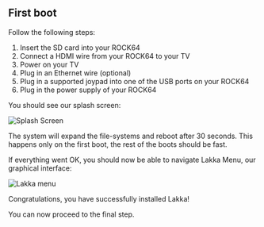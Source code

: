 ## First boot

Follow the following steps:

1.  Insert the SD card into your ROCK64
2.  Connect a HDMI wire from your ROCK64 to your TV
3.  Power on your TV
4.  Plug in an Ethernet wire (optional)
5.  Plug in a supported joypad into one of the USB ports on your ROCK64
6.  Plug in the power supply of your ROCK64

You should see our splash screen:

![Splash Screen](/images/splash.png)

The system will expand the file-systems and reboot after 30 seconds. This happens only on the first boot, the rest of the boots should be fast.

If everything went OK, you should now be able to navigate Lakka Menu, our graphical interface:

![Lakka menu](/images/lakkamenu.png)

Congratulations, you have successfully installed Lakka!

You can now proceed to the final step.

